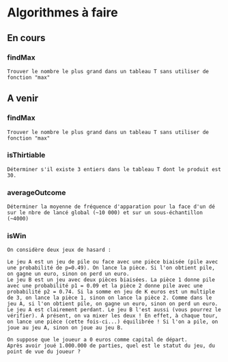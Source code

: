 # Algorithmes à faire

## En cours 
### findMax
    Trouver le nombre le plus grand dans un tableau T sans utiliser de fonction "max"

## A venir
### findMax
    Trouver le nombre le plus grand dans un tableau T sans utiliser de fonction "max"
### isThirtiable
    Déterminer s'il existe 3 entiers dans le tableau T dont le produit est 30.
### averageOutcome
    Déterminer la moyenne de fréquence d'apparation pour la face d'un dé sur le nbre de lancé global (~10 000) et sur un sous-échantillon (~4000) 
### isWin
    On considère deux jeux de hasard :

    Le jeu A est un jeu de pile ou face avec une pièce biaisée (pile avec une probabilité de p=0.49). On lance la pièce. Si l'on obtient pile, on gagne un euro, sinon on perd un euro.
    Le jeu B est un jeu avec deux pièces biaisées. La pièce 1 donne pile avec une probabilité p1 = 0.09 et la pièce 2 donne pile avec une probabilité p2 = 0.74. Si la somme en jeu de K euros est un multiple de 3, on lance la pièce 1, sinon on lance la pièce 2. Comme dans le jeu A, si l'on obtient pile, on gagne un euro, sinon on perd un euro.
    Le jeu A est clairement perdant. Le jeu B l'est aussi (vous pourrez le vérifier). À présent, on va mixer les deux ! En effet, à chaque tour, on lance une pièce (cette fois-ci...) équilibrée ! Si l'on a pile, on joue au jeu A, sinon on joue au jeu B.

    On suppose que le joueur a 0 euros comme capital de départ.
    Après avoir joué 1.000.000 de parties, quel est le statut du jeu, du point de vue du joueur ?